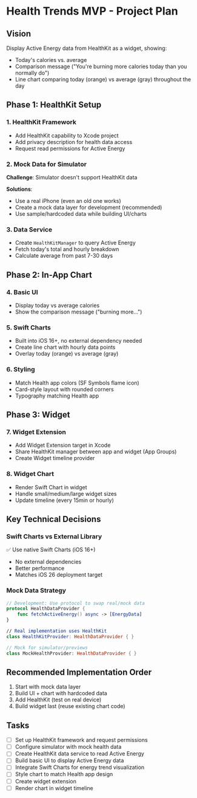 # Health Trends MVP - Project Plan

## Vision
Display Active Energy data from HealthKit as a widget, showing:
- Today's calories vs. average
- Comparison message ("You're burning more calories today than you normally do")
- Line chart comparing today (orange) vs average (gray) throughout the day

## Phase 1: HealthKit Setup

### 1. HealthKit Framework
- Add HealthKit capability to Xcode project
- Add privacy description for health data access
- Request read permissions for Active Energy

### 2. Mock Data for Simulator
**Challenge**: Simulator doesn't support HealthKit data

**Solutions**:
- Use a real iPhone (even an old one works)
- Create a mock data layer for development (recommended)
- Use sample/hardcoded data while building UI/charts

### 3. Data Service
- Create `HealthKitManager` to query Active Energy
- Fetch today's total and hourly breakdown
- Calculate average from past 7-30 days

## Phase 2: In-App Chart

### 4. Basic UI
- Display today vs average calories
- Show the comparison message ("burning more...")

### 5. Swift Charts
- Built into iOS 16+, no external dependency needed
- Create line chart with hourly data points
- Overlay today (orange) vs average (gray)

### 6. Styling
- Match Health app colors (SF Symbols flame icon)
- Card-style layout with rounded corners
- Typography matching Health app

## Phase 3: Widget

### 7. Widget Extension
- Add Widget Extension target in Xcode
- Share HealthKit manager between app and widget (App Groups)
- Create Widget timeline provider

### 8. Widget Chart
- Render Swift Chart in widget
- Handle small/medium/large widget sizes
- Update timeline (every 15min or hourly)

## Key Technical Decisions

### Swift Charts vs External Library
✅ Use native Swift Charts (iOS 16+)
- No external dependencies
- Better performance
- Matches iOS 26 deployment target

### Mock Data Strategy
```swift
// Development: Use protocol to swap real/mock data
protocol HealthDataProvider {
    func fetchActiveEnergy() async -> [EnergyData]
}

// Real implementation uses HealthKit
class HealthKitProvider: HealthDataProvider { }

// Mock for simulator/previews
class MockHealthProvider: HealthDataProvider { }
```

## Recommended Implementation Order
1. Start with mock data layer
2. Build UI + chart with hardcoded data
3. Add HealthKit (test on real device)
4. Build widget last (reuse existing chart code)

## Tasks
- [ ] Set up HealthKit framework and request permissions
- [ ] Configure simulator with mock health data
- [ ] Create HealthKit data service to read Active Energy
- [ ] Build basic UI to display Active Energy data
- [ ] Integrate Swift Charts for energy trend visualization
- [ ] Style chart to match Health app design
- [ ] Create widget extension
- [ ] Render chart in widget timeline
